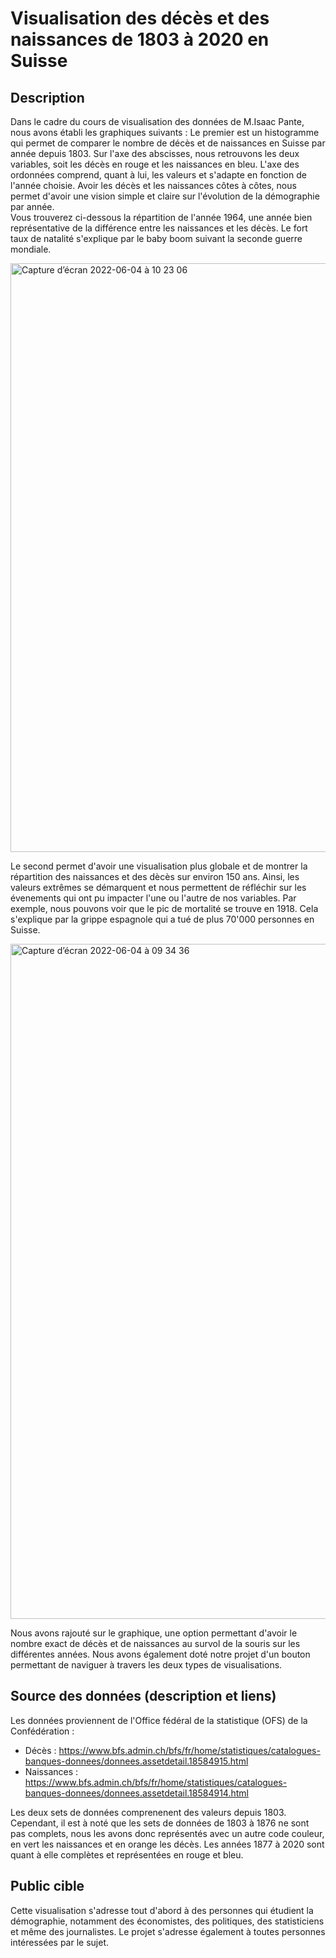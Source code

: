 
# Visualisation des décès et des naissances de 1803 à 2020 en Suisse

## Description

Dans le cadre du cours de visualisation des données de M.Isaac Pante, nous avons établi les graphiques suivants : 
Le premier est un histogramme qui permet de comparer le nombre de décès et de naissances en Suisse par année depuis 1803. Sur l'axe des abscisses, nous retrouvons les deux variables, soit les décès en rouge et les naissances en bleu. L'axe des ordonnées comprend, quant à lui, les valeurs et s'adapte en fonction de l'année choisie. Avoir les décès et les naissances côtes à côtes, nous permet d'avoir une vision simple et claire sur l'évolution de la démographie par année. 
<br>Vous trouverez ci-dessous la répartition de l'année 1964, une année bien représentative de la différence entre les naissances et les décès. Le fort taux de natalité s'explique par le baby boom suivant la seconde guerre mondiale. 

<img width="942" alt="Capture d’écran 2022-06-04 à 10 23 06" src="https://user-images.githubusercontent.com/82398045/171991227-c498f3ed-902b-40d1-9e5c-8c595da0a22b.png">

Le second permet d'avoir une visualisation plus globale et de montrer la répartition des naissances et des dècès sur environ 150 ans. Ainsi, les valeurs extrêmes se démarquent et nous permettent de réfléchir sur les évenements qui ont pu impacter l'une ou l'autre de nos variables. Par exemple, nous pouvons voir que le pic de mortalité se trouve en 1918. Cela s'explique par la grippe espagnole qui a tué de plus 70'000 personnes en Suisse. 

<img width="1080" alt="Capture d’écran 2022-06-04 à 09 34 36" src="https://user-images.githubusercontent.com/82398045/171991156-68372dff-5932-4b5b-8143-d262b5d0ae88.png">

Nous avons rajouté sur le graphique, une option permettant d'avoir le nombre exact de décès et de naissances au survol de la souris sur les différentes années. Nous avons également doté notre projet d'un bouton permettant de naviguer à travers les deux types de visualisations. 

## Source des données (description et liens) 

Les données proviennent de l'Office fédéral de la statistique (OFS) de la Confédération : 
- Décès : https://www.bfs.admin.ch/bfs/fr/home/statistiques/catalogues-banques-donnees/donnees.assetdetail.18584915.html 
- Naissances : https://www.bfs.admin.ch/bfs/fr/home/statistiques/catalogues-banques-donnees/donnees.assetdetail.18584914.html 

Les deux sets de données comprenenent des valeurs depuis 1803. Cependant, il est à noté que les sets de données de 1803 à 1876 ne sont pas complets, nous les avons donc représentés avec un autre code couleur, en vert les naissances et en orange les décès. Les années 1877 à 2020 sont quant à elle complètes et représentées en rouge et bleu.

## Public cible 

Cette visualisation s'adresse tout d'abord à des personnes qui étudient la démographie, notamment des économistes, des politiques, des statisticiens et même des journalistes. Le projet s'adresse également à toutes personnes intéressées par le sujet.
